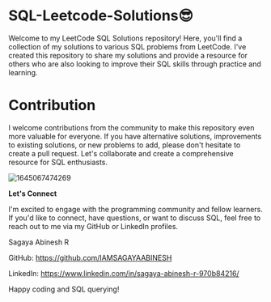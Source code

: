 # SQL-Leetcode-Solutions😎

Welcome to my LeetCode SQL Solutions repository! Here, you'll find a collection of my solutions to various SQL problems from LeetCode. I've created this repository to share my solutions and provide a resource for others who are also looking to improve their SQL skills through practice and learning.



# Contribution
I welcome contributions from the community to make this repository even more valuable for everyone. If you have alternative solutions, improvements to existing solutions, or new problems to add, please don't hesitate to create a pull request. Let's collaborate and create a comprehensive resource for SQL enthusiasts.

![1645067474269](https://github.com/IAMSAGAYAABINESH/Sagaya-SQL-Leetcode/assets/76099682/0468391e-2a05-4d7d-bd9f-a7c08689dcc8)

**Let's Connect**

I'm excited to engage with the programming community and fellow learners. If you'd like to connect, have questions, or want to discuss SQL, feel free to reach out to me via my GitHub or LinkedIn profiles.

Sagaya Abinesh R

GitHub: https://github.com/IAMSAGAYAABINESH

LinkedIn: https://www.linkedin.com/in/sagaya-abinesh-r-970b84216/

Happy coding and SQL querying!

